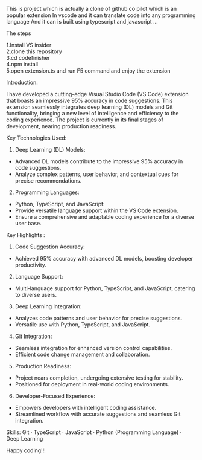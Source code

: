 This is project which is actually a clone of github co pilot which is an popular extension 
In vscode and it can translate code into any programming language
And it can is built using typescript and javascript ...


The steps

1.Install VS insider<br>
2.clone this repository<br>
3.cd codefinisher<br>
4.npm install<br>
5.open extension.ts and run F5 command and enjoy the extension<br>


Introduction:

I have developed a cutting-edge Visual Studio Code (VS Code) extension that boasts an impressive 95% accuracy in code suggestions. This extension seamlessly integrates deep learning (DL) models and Git functionality, bringing a new level of intelligence and efficiency to the coding experience. The project is currently in its final stages of development, nearing production readiness.

Key Technologies Used:

1. Deep Learning (DL) Models:
 - Advanced DL models contribute to the impressive 95% accuracy in code suggestions.
 - Analyze complex patterns, user behavior, and contextual cues for precise recommendations.

2. Programming Languages:
 - Python, TypeScript, and JavaScript:
 - Provide versatile language support within the VS Code extension.
 - Ensure a comprehensive and adaptable coding experience for a diverse user base.

Key Highlights : 

1. Code Suggestion Accuracy:
 - Achieved 95% accuracy with advanced DL models, boosting developer productivity.

2. Language Support:
 - Multi-language support for Python, TypeScript, and JavaScript, catering to diverse users.

3. Deep Learning Integration:
 - Analyzes code patterns and user behavior for precise suggestions.
 - Versatile use with Python, TypeScript, and JavaScript.

4. Git Integration:
 - Seamless integration for enhanced version control capabilities.
 - Efficient code change management and collaboration.

5. Production Readiness:
 - Project nears completion, undergoing extensive testing for stability.
 - Positioned for deployment in real-world coding environments.

6. Developer-Focused Experience:
 - Empowers developers with intelligent coding assistance.
 - Streamlined workflow with accurate suggestions and seamless Git integration.

Skills: Git · TypeScript · JavaScript · Python (Programming Language) · Deep Learning


Happy coding!!!
